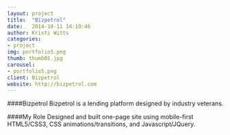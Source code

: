 ```yaml
---
layout: project
title:  "Bizpetrol"
date:   2014-10-11 14:10:46
author: Kristi Witts
categories:
- project
img: portfolio5.png
thumb: thumb01.jpg
carousel:
- portfolio5.png
client: Bizpetrol
website: http://bizpetrol.com
---
```

####Bizpetrol
Bizpetrol is a lending platform designed by industry veterans.

####My Role
Designed and built one-page site using mobile-first HTML5/CSS3, CSS animations/transitions, and Javascript/JQuery.
